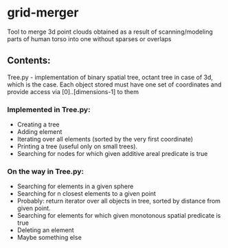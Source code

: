 # grid-merger
Tool to merge 3d point clouds obtained as a result of scanning/modeling parts of human torso into one without sparses or overlaps

## Contents:
Tree.py - implementation of binary spatial tree, octant tree in case of 3d, which is the case.
Each object stored must have one set of coordinates and provide access via [0]..[dimensions-1] to them

### Implemented in Tree.py:

*  Creating a tree
*  Adding element
*  Iterating over all elements (sorted by the very first coordinate)
*  Printing a tree (useful only on small trees).
*  Searching for nodes for which given additive areal predicate is true

### On the way in Tree.py:

*  Searching for elements in a given sphere
*  Searching for n closest elements to a given point
*  Probably: return iterator over all objects in tree, sorted by distance from given point.
*  Searching for elements for which given monotonous spatial predicate is true
*  Deleting an element
*  Maybe something else

